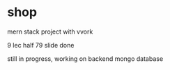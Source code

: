 # shop
mern stack project with vvork

9 lec half
79 slide done

still in progress, working on backend mongo database

